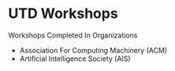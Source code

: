 # UTD Workshops
Workshops Completed In Organizations

- Association For Computing Machinery (ACM)
- Artificial Intelligence Society (AIS)
